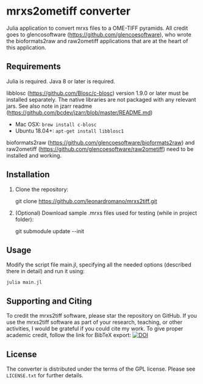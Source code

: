 mrxs2ometiff converter
=====================

Julia application to convert mrxs files to a OME-TIFF pyramids.
All credit goes to glencosoftware (https://github.com/glencoesoftware), who wrote the 
bioformats2raw and raw2ometiff applications that are at the heart of this application.

## Requirements

Julia is required.
Java 8 or later is required.

libblosc (https://github.com/Blosc/c-blosc) version 1.9.0 or later must be installed separately.
The native libraries are not packaged with any relevant jars.  See also note in jzarr readme (https://github.com/bcdev/jzarr/blob/master/README.md)

 * Mac OSX: `brew install c-blosc`
 * Ubuntu 18.04+: `apt-get install libblosc1`
 
bioformats2raw (https://github.com/glencoesoftware/bioformats2raw) and raw2ometiff (https://github.com/glencoesoftware/raw2ometiff) need to be installed and working.

## Installation

1. Clone the repository:

    git clone https://github.com/leonardromano/mrxs2tiff.git
    
2. (Optional) Download sample .mrxs files used for testing (while in project folder):

    git submodule update --init

## Usage

Modify the script file main.jl, specifying all the needed options (described there in detail) and run it using:

    julia main.jl
    
## Supporting and Citing
To credit the mrxs2tiff software, please star the repository on GitHub. If you use the mrxs2tiff software as part of your research, teaching, or other activities, I would be grateful if you could cite my work. To give proper academic credit, follow the link for BibTeX export:
[![DOI](https://zenodo.org/badge/DOI/10.5281/zenodo.7804944.svg)](https://doi.org/10.5281/zenodo.7804944)

## License

The converter is distributed under the terms of the GPL license.
Please see `LICENSE.txt` for further details.

